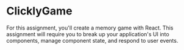 # ClicklyGame
For this assignment, you'll create a memory game with React. This assignment will require you to break up your application's UI into components, manage component state, and respond to user events.
